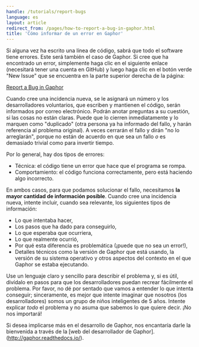 ```yaml
---
handle: /tutorials/report-bugs
language: es
layout: article
redirect_from: /pages/how-to-report-a-bug-in-gaphor.html
title: 'Cómo informar de un error en Gaphor'
---
```


Si alguna vez ha escrito una línea de código, sabrá que todo el software
tiene errores.  Este será también el caso de Gaphor. Si cree que ha
encontrado un error, simplemente haga clic en el siguiente enlace
(necesitará tener una cuenta en GitHub) y luego haga clic en el botón verde
"New Issue" que se encuentra en la parte superior derecha de la página:

[Report a Bug in Gaphor](https://github.com/gaphor/gaphor/issues)

Cuando cree una incidencia nueva, se le asignará un número y los
desarrolladores voluntarios, que escriben y mantienen el código, serán
informados por correo electrónico. Podrán anotar preguntas a su cuestión, si
las cosas no están claras. Puede que lo cierren inmediatamente y lo marquen
como "duplicado" (otra persona ya ha informado del fallo, y harán referencia
al problema original). A veces cerrarán el fallo y dirán "no lo arreglarán",
porque no están de acuerdo en que sea un fallo *o* es demasiado trivial como
para invertir tiempo.

Por lo general, hay dos tipos de errores:

* Técnica: el código tiene un error que hace que el programa se rompa.
* Comportamiento: el código funciona correctamente, pero está haciendo algo
  incorrecto.

En ambos casos, para que podamos solucionar el fallo, necesitamos **la mayor
cantidad de información posible**. Cuando cree una incidencia nueva, intente
incluir, cuando sea relevante, los siguientes tipos de información:

* Lo que intentaba hacer,
* Los pasos que ha dado para conseguirlo,
* Lo que esperaba que ocurriera,
* Lo que realmente ocurrió,
* Por qué esta diferencia es problemática (¡puede que no sea un error!),
* Detalles técnicos como la versión de Gaphor que está usando, la versión de
  su sistema operativo y otros aspectos del contexto en el que Gaphor se
  estaba ejecutando.

Use un lenguaje claro y sencillo para describir el problema y, si es útil,
divídalo en pasos para que los desarrolladores puedan recrear fácilmente el
problema. Por favor, no dé por sentado que vamos a entender lo que intenta
conseguir; sinceramente, es mejor que intente imaginar que nosotros (los
desarrolladores) somos un grupo de niños inteligentes de 5 años.  Intente
explicar *todo* el problema y no asuma que sabemos lo que quiere decir. ¡No
nos importará!

Si desea implicarse más en el desarrollo de Gaphor, nos encantaría
darle la bienvenida a través de la [web
del desarrollador de Gaphor].(http://gaphor.readthedocs.io/).
